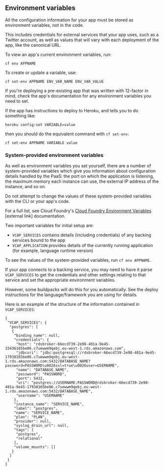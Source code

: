 ## Environment variables

All the configuration information for your app must be stored as environment variables, not in the code. 

This includes credentials for external services that your app uses, such as a Twitter account, as well as values that will vary with each deployment of the app, like the canonical URL.

To view an app's current environment variables, run:

``cf env APPNAME``

To create or update a variable, use:

``cf set-env APPNAME ENV_VAR_NAME ENV_VAR_VALUE``

If you're deploying a pre-existing app that was written with 12-factor in mind, check the app's documentation for any environment variables you need to set.

If the app has instructions to deploy to Heroku, and tells you to do something like:

``heroku config:set VARIABLE=value``

then you should do the equivalent command with ``cf set-env``:

``cf set-env APPNAME VARIABLE value``

### System-provided environment variables

As well as environment variables you set yourself, there are a number of system-provided variables which give you information about configuration details handled by the PaaS: the port on which the application is listening, the maximum memory each instance can use, the external IP address of the instance, and so on.

Do not attempt to change the values of these system-provided variables with the CLI or your app's code.

For a full list, see Cloud Foundry's [Cloud Foundry Environment Variables](https://docs.cloudfoundry.org/devguide/deploy-apps/environment-variable.html) [external link] documentation.

Two important variables for initial setup are:

* `VCAP_SERVICES` contains details (including credentials) of any backing services bound to the app
* `VCAP_APPLICATION` provides details of the currently running application (for example, language runtime version)

To see the values of the system-provided variables, run `cf env APPNAME`.

If your app connects to a backing service, you may need to have it parse `VCAP_SERVICES` to get the credentials and other settings relating to that service and set the appropriate environment variables.

However, some buildpacks will do this for you automatically. See the deploy instructions for the language/framework you are using for details.

Here is an example of the structure of the information contained in `VCAP_SERVICES`:

```
{
 "VCAP_SERVICES": {
  "postgres": [
   {
    "binding_name": null,
    "credentials": {
     "host": "rdsbroker-66ecd739-2e98-401a-9e45-15436165be06.c7uewwm9qebj.eu-west-1.rds.amazonaws.com",
     "jdbcuri": "jdbc:postgresql://rdsbroker-66ecd739-2e98-401a-9e45-17938165be06.c7uewwm9qebj.eu-west-1.rds.amazonaws.com:5432/DATABASE_NAME?password=PASSWORD\u0026ssl=true\u0026user=USERNAME",
     "name": "DATABASE_NAME",
     "password": "PASSWORD",
     "port": 5432,
     "uri": "postgres://USERNAME:PASSWORD@rdsbroker-66ecd739-2e98-401a-9e45-17938165be06.c7uewwm9qebj.eu-west-1.rds.amazonaws.com:5432/DATABASE_NAME",
     "username": "USERNAME"
    },
    "instance_name": "SERVICE_NAME",
    "label": "postgres",
    "name": "SERVICE_NAME",
    "plan": "PLAN",
    "provider": null,
    "syslog_drain_url": null,
    "tags": [
     "postgres",
     "relational"
    ],
    "volume_mounts": []
   }
  ]
 }
}
```
